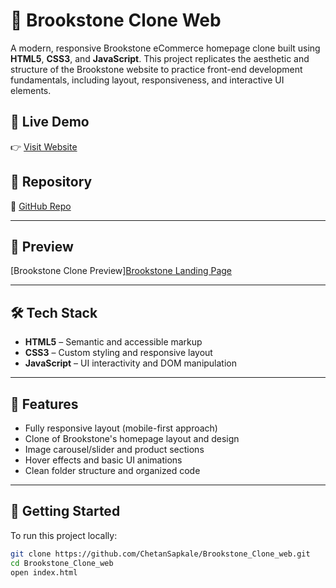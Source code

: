 # 🧰 Brookstone Clone Web

A modern, responsive Brookstone eCommerce homepage clone built using **HTML5**, **CSS3**, and **JavaScript**. This project replicates the aesthetic and structure of the Brookstone website to practice front-end development fundamentals, including layout, responsiveness, and interactive UI elements.

## 🔗 Live Demo

👉 [Visit Website](https://brookstone-clone-web.vercel.app/)

## 📁 Repository

🔗 [GitHub Repo](https://github.com/ChetanSapkale/Brookstone_Clone_web)

---

## 📸 Preview

[Brookstone Clone Preview][Brookstone Landing Page]((https://github.com/user-attachments/assets/807fb6db-6a86-43d9-abe7-f77127e8cb7c)
) <!-- Replace with actual screenshot link -->

---

## 🛠️ Tech Stack

- **HTML5** – Semantic and accessible markup
- **CSS3** – Custom styling and responsive layout
- **JavaScript** – UI interactivity and DOM manipulation

---

## 📌 Features

- Fully responsive layout (mobile-first approach)
- Clone of Brookstone's homepage layout and design
- Image carousel/slider and product sections
- Hover effects and basic UI animations
- Clean folder structure and organized code

---

## 🚀 Getting Started

To run this project locally:

```bash
git clone https://github.com/ChetanSapkale/Brookstone_Clone_web.git
cd Brookstone_Clone_web
open index.html
